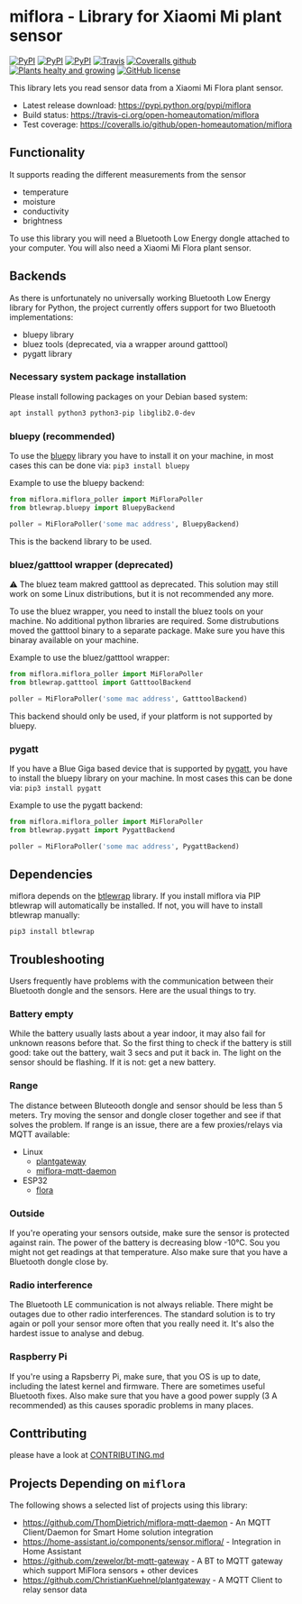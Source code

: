 # miflora - Library for Xiaomi Mi plant sensor

[![PyPI](https://img.shields.io/pypi/v/miflora.svg)](https://pypi.python.org/pypi/miflora)
[![PyPI](https://img.shields.io/pypi/status/miflora.svg)](https://pypi.python.org/pypi/miflora)
[![PyPI](https://img.shields.io/pypi/format/miflora.svg)](https://pypi.python.org/pypi/miflora)
[![Travis](https://img.shields.io/travis/open-homeautomation/miflora.svg)](https://travis-ci.org/open-homeautomation/miflora)
[![Coveralls github](https://img.shields.io/coveralls/github/open-homeautomation/miflora.svg)](https://coveralls.io/github/open-homeautomation/miflora)
[![Plants healty and growing](https://img.shields.io/badge/plants-healthy%20and%20growing-green.svg)](https://github.com/open-homeautomation/miflora)
[![GitHub license](https://img.shields.io/github/license/open-homeautomation/miflora.svg)](https://github.com/open-homeautomation/miflora/blob/master/LICENSE)

This library lets you read sensor data from a Xiaomi Mi Flora plant sensor.

* Latest release download: https://pypi.python.org/pypi/miflora
* Build status: https://travis-ci.org/open-homeautomation/miflora
* Test coverage: https://coveralls.io/github/open-homeautomation/miflora

## Functionality 
It supports reading the different measurements from the sensor
- temperature
- moisture
- conductivity
- brightness

To use this library you will need a Bluetooth Low Energy dongle attached to your computer. You will also need a
Xiaomi Mi Flora plant sensor. 

## Backends
As there is unfortunately no universally working Bluetooth Low Energy library for Python, the project currently 
offers support for two Bluetooth implementations:

* bluepy library
* bluez tools (deprecated, via a wrapper around gatttool)
* pygatt library

### Necessary system package installation
Please install following packages on your Debian based system:
```bash
apt install python3 python3-pip libglib2.0-dev
```

### bluepy (recommended)
To use the [bluepy](https://github.com/IanHarvey/bluepy) library you have to install it on your machine, in most cases this can be done via: 
```pip3 install bluepy``` 

Example to use the bluepy backend:
```python
from miflora.miflora_poller import MiFloraPoller
from btlewrap.bluepy import BluepyBackend

poller = MiFloraPoller('some mac address', BluepyBackend)
```
This is the backend library to be used.

### bluez/gatttool wrapper (deprecated)
:warning: The bluez team makred gatttool as deprecated. This solution may still work on some Linux distributions, but it is not recommended any more.

To use the bluez wrapper, you need to install the bluez tools on your machine. No additional python 
libraries are required. Some distrubutions moved the gatttool binary to a separate package. Make sure you have this 
binaray available on your machine.

Example to use the bluez/gatttool wrapper:
```python
from miflora.miflora_poller import MiFloraPoller
from btlewrap.gatttool import GatttoolBackend

poller = MiFloraPoller('some mac address', GatttoolBackend)
```

This backend should only be used, if your platform is not supported by bluepy. 

### pygatt
If you have a Blue Giga based device that is supported by [pygatt](https://github.com/peplin/pygatt), you have to
install the bluepy library on your machine. In most cases this can be done via: 
```pip3 install pygatt``` 

Example to use the pygatt backend:
```python
from miflora.miflora_poller import MiFloraPoller
from btlewrap.pygatt import PygattBackend

poller = MiFloraPoller('some mac address', PygattBackend)
```
## Dependencies
miflora depends on the [btlewrap](https://github.com/ChristianKuehnel/btlewrap) library. If you install miflora via PIP btlewrap will automatically be installed. If not, you will have to install btlewrap manually:

```pip3 install btlewrap``` 

## Troubleshooting

Users frequently have problems with the communication between their Bluetooth dongle and the sensors. Here are the usual things to try.

### Battery empty
While the battery usually lasts about a year indoor, it may also fail for unknown reasons before that. So the first thing to check if the battery is still good: take out the battery, wait 3 secs and put it back in. The light on the sensor should be flashing. If it is not: get a new battery.

### Range
The distance between Bluteooth dongle and sensor should be less than 5 meters. Try moving the sensor and dongle closer together and see if that solves the problem. If range is an issue, there are a few proxies/relays via MQTT available:
* Linux
  * [plantgateway](https://github.com/ChristianKuehnel/plantgateway)
  * [miflora-mqtt-daemon](https://github.com/ThomDietrich/miflora-mqtt-daemon) 
* ESP32
  * [flora ](https://github.com/sidddy/flora)

### Outside
If you're operating your sensors outside, make sure the sensor is protected against rain. The power of the battery is decreasing blow -10°C. Sou you might not get readings at that temperature. Also make sure that you have a Bluetooth dongle close by.

### Radio interference 
The Bluetooth LE communication is not always reliable. There might be outages due to other radio interferences. The standard solution is to try again or poll your sensor more often that you really need it. It's also the hardest issue to analyse and debug.

### Raspberry Pi
If you're using a Rapsberry Pi, make sure, that you OS is up to date, including the latest kernel and firmware. There are sometimes useful Bluetooth fixes. Also make sure that you have a good power supply (3 A recommended) as this causes sporadic problems in many places.

## Conttributing
please have a look at [CONTRIBUTING.md](CONTRIBUTING.md)

## Projects Depending on `miflora`

The following shows a selected list of projects using this library:

* https://github.com/ThomDietrich/miflora-mqtt-daemon - An MQTT Client/Daemon for Smart Home solution integration
* https://home-assistant.io/components/sensor.miflora/ - Integration in Home Assistant
* https://github.com/zewelor/bt-mqtt-gateway - A BT to MQTT gateway which support MiFlora sensors + other devices
* https://github.com/ChristianKuehnel/plantgateway - A MQTT Client to relay sensor data

